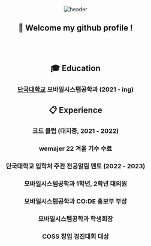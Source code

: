 <div align="center"> 

![header](https://capsule-render.vercel.app/api?type=cylinder&color=E26078&height=150&section=header&text=Bo_Gang's_page&fontColor=ffffff&fontSize=70&animation=fadeIn&fontAlignY=55&desc=%20&descAlignY=62&descAlign=62)
  
 ##  :wave: Welcome my github profile !

  
 <br/>
 <br/>
  
  ## :mortar_board: Education

  ### [단국대학교](https://dankook.ac.kr/)  모바일시스템공학과 (2021 - ing) 


  ##  :clipboard: Experience
  ### 코드 클럽 (대지중, 2021 - 2022)
  ### wemajer 22 겨울 기수 수료
  ### 단국대학교 입학처 주관 전공알림 멘토 (2022 - 2023)
  ### 모바일시스템공학과 1학년, 2학년 대의원
  ### 모바일시스템공학과 CO:DE 홍보부 부장
  ### 모바일시스템공학과 학생회장
  ### COSS 창업 경진대회 대상
  
